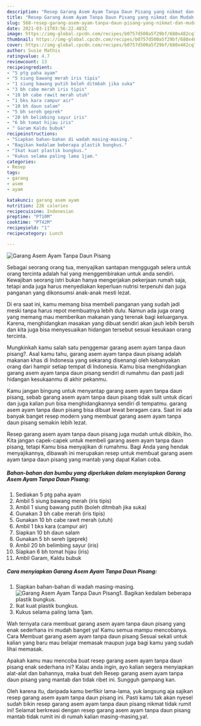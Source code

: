 ```yaml
---
description: "Resep Garang Asem Ayam Tanpa Daun Pisang yang nikmat dan Mudah Dibuat"
title: "Resep Garang Asem Ayam Tanpa Daun Pisang yang nikmat dan Mudah Dibuat"
slug: 568-resep-garang-asem-ayam-tanpa-daun-pisang-yang-nikmat-dan-mudah-dibuat
date: 2021-03-11T03:56:22.483Z
image: https://img-global.cpcdn.com/recipes/b0757d500a5f29bf/680x482cq70/garang-asem-ayam-tanpa-daun-pisang-foto-resep-utama.jpg
thumbnail: https://img-global.cpcdn.com/recipes/b0757d500a5f29bf/680x482cq70/garang-asem-ayam-tanpa-daun-pisang-foto-resep-utama.jpg
cover: https://img-global.cpcdn.com/recipes/b0757d500a5f29bf/680x482cq70/garang-asem-ayam-tanpa-daun-pisang-foto-resep-utama.jpg
author: Susie Mathis
ratingvalue: 4.7
reviewcount: 13
recipeingredient:
- "5 ptg paha ayam"
- "5 siung bawang merah iris tipis"
- "1 siung bawang putih boleh ditmbah jika suka"
- "3 bh cabe merah iris tipis"
- "10 bh cabe rawit merah utuh"
- "1 bks kara campur air"
- "10 bh daun salam"
- "5 bh sereh geprek"
- "20 bh belimbing sayur iris"
- "6 bh tomat hijau iris"
- " Garam Kaldu bubuk"
recipeinstructions:
- "Siapkan bahan-bahan di wadah masing-masing."
- "Bagikan kedalam beberapa plastik bungkus."
- "Ikat kuat plastik bungkus."
- "Kukus selama paling lama 1jam."
categories:
- Resep
tags:
- garang
- asem
- ayam

katakunci: garang asem ayam 
nutrition: 226 calories
recipecuisine: Indonesian
preptime: "PT10M"
cooktime: "PT42M"
recipeyield: "1"
recipecategory: Lunch

---
```



![Garang Asem Ayam Tanpa Daun Pisang](https://img-global.cpcdn.com/recipes/b0757d500a5f29bf/680x482cq70/garang-asem-ayam-tanpa-daun-pisang-foto-resep-utama.jpg)

Sebagai seorang orang tua, menyajikan santapan menggugah selera untuk orang tercinta adalah hal yang menggembirakan untuk anda sendiri. Kewajiban seorang istri bukan hanya mengerjakan pekerjaan rumah saja, tetapi anda juga harus menyediakan keperluan nutrisi terpenuhi dan juga panganan yang dikonsumsi anak-anak mesti lezat.

Di era  saat ini, kamu memang bisa membeli panganan yang sudah jadi meski tanpa harus repot membuatnya lebih dulu. Namun ada juga orang yang memang mau memberikan makanan yang terenak bagi keluarganya. Karena, menghidangkan masakan yang dibuat sendiri akan jauh lebih bersih dan kita juga bisa menyesuaikan hidangan tersebut sesuai kesukaan orang tercinta. 



Mungkinkah kamu salah satu penggemar garang asem ayam tanpa daun pisang?. Asal kamu tahu, garang asem ayam tanpa daun pisang adalah makanan khas di Indonesia yang sekarang disenangi oleh kebanyakan orang dari hampir setiap tempat di Indonesia. Kamu bisa menghidangkan garang asem ayam tanpa daun pisang sendiri di rumahmu dan pasti jadi hidangan kesukaanmu di akhir pekanmu.

Kamu jangan bingung untuk menyantap garang asem ayam tanpa daun pisang, sebab garang asem ayam tanpa daun pisang tidak sulit untuk dicari dan juga kalian pun bisa menghidangkannya sendiri di tempatmu. garang asem ayam tanpa daun pisang bisa dibuat lewat beragam cara. Saat ini ada banyak banget resep modern yang membuat garang asem ayam tanpa daun pisang semakin lebih lezat.

Resep garang asem ayam tanpa daun pisang juga mudah untuk dibikin, lho. Kita jangan capek-capek untuk membeli garang asem ayam tanpa daun pisang, tetapi Kamu bisa menyajikan di rumahmu. Bagi Anda yang hendak menyajikannya, dibawah ini merupakan resep untuk membuat garang asem ayam tanpa daun pisang yang mantab yang dapat Kalian coba.

<!--inarticleads1-->

##### Bahan-bahan dan bumbu yang diperlukan dalam menyiapkan Garang Asem Ayam Tanpa Daun Pisang:

1. Sediakan 5 ptg paha ayam
1. Ambil 5 siung bawang merah (iris tipis)
1. Ambil 1 siung bawang putih (boleh ditmbah jika suka)
1. Gunakan 3 bh cabe merah (iris tipis)
1. Gunakan 10 bh cabe rawit merah (utuh)
1. Ambil 1 bks kara (campur air)
1. Siapkan 10 bh daun salam
1. Gunakan 5 bh sereh (geprek)
1. Ambil 20 bh belimbing sayur (iris)
1. Siapkan 6 bh tomat hijau (iris)
1. Ambil  Garam, Kaldu bubuk




<!--inarticleads2-->

##### Cara menyiapkan Garang Asem Ayam Tanpa Daun Pisang:

1. Siapkan bahan-bahan di wadah masing-masing.
<img src="https://img-global.cpcdn.com/steps/1548a01a66fc75b2/160x128cq70/garang-asem-ayam-tanpa-daun-pisang-langkah-memasak-1-foto.jpg" alt="Garang Asem Ayam Tanpa Daun Pisang">1. Bagikan kedalam beberapa plastik bungkus.
1. Ikat kuat plastik bungkus.
1. Kukus selama paling lama 1jam.




Wah ternyata cara membuat garang asem ayam tanpa daun pisang yang enak sederhana ini mudah banget ya! Kamu semua mampu mencobanya. Cara Membuat garang asem ayam tanpa daun pisang Sesuai sekali untuk kalian yang baru mau belajar memasak maupun juga bagi kamu yang sudah lihai memasak.

Apakah kamu mau mencoba buat resep garang asem ayam tanpa daun pisang enak sederhana ini? Kalau anda ingin, ayo kalian segera menyiapkan alat-alat dan bahannya, maka buat deh Resep garang asem ayam tanpa daun pisang yang mantab dan tidak ribet ini. Sungguh gampang kan. 

Oleh karena itu, daripada kamu berfikir lama-lama, yuk langsung aja sajikan resep garang asem ayam tanpa daun pisang ini. Pasti kamu tak akan nyesel sudah bikin resep garang asem ayam tanpa daun pisang nikmat tidak rumit ini! Selamat berkreasi dengan resep garang asem ayam tanpa daun pisang mantab tidak rumit ini di rumah kalian masing-masing,ya!.

